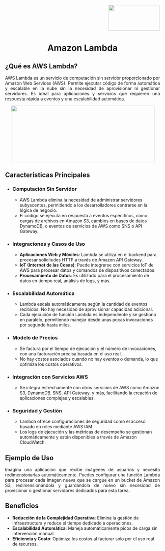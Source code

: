 <p align="right">
  <img src="https://github.com/Marlith08/AWS_Project_Template/assets/150297300/387f6cab-83d1-4de9-ba74-52d8b0841334" width=167" height="84">
</p>


#  <p align="center">Amazon Lambda</p>

## ¿Qué es AWS Lambda?
 <p align="justify">AWS Lambda es un servicio de computación sin servidor proporcionado por Amazon Web Services (AWS). Permite ejecutar código de forma automática y escalable en la nube sin la necesidad de aprovisionar ni gestionar servidores. Es ideal para aplicaciones y servicios que requieren una respuesta rápida a eventos y una escalabilidad automática.</p>

<p align="center">
  <img src="https://github.com/Marlith08/AWS_Project_Template/assets/150297300/e51f9fa0-5b42-42f1-8e7f-988c47923485" width=467" height="184">
</p>

## Características Principales

  - ### Computación Sin Servidor
    - AWS Lambda elimina la necesidad de administrar servidores subyacentes, permitiendo a los desarrolladores centrarse en la lógica de negocio.
    - El código se ejecuta en respuesta a eventos específicos, como cargas de archivos en Amazon S3, cambios en bases de datos DynamoDB, o eventos de servicios de AWS como SNS o API Gateway.

  - ### Integraciones y Casos de Uso
    - **Aplicaciones Web y Móviles**: Lambda se utiliza en el backend para procesar solicitudes HTTP a través de Amazon API Gateway.
    - **IoT (Internet de las Cosas)**: Puede integrarse con servicios IoT de AWS para procesar datos y comandos de dispositivos conectados.
    - **Procesamiento de Datos**: Es utilizado para el procesamiento de datos en tiempo real, análisis de logs, y más.

  - ### Escalabilidad Automática
    - Lambda escala automáticamente según la cantidad de eventos recibidos. No hay necesidad de aprovisionar capacidad adicional.
    - Cada ejecución de función Lambda es independiente y se gestiona en paralelo, permitiendo manejar desde unas pocas invocaciones por segundo hasta miles.

  - ### Modelo de Precios
    - Se factura por el tiempo de ejecución y el número de invocaciones, con una facturación precisa basada en el uso real.
    - No hay costos asociados cuando no hay eventos o demanda, lo que optimiza los costos operativos.

  - ### Integración con Servicios AWS
    - Se integra estrechamente con otros servicios de AWS como Amazon S3, DynamoDB, SNS, API Gateway, y más, facilitando la creación de aplicaciones complejas y escalables.

  - ### Seguridad y Gestión
    - Lambda ofrece configuraciones de seguridad como el acceso basado en roles mediante AWS IAM.
    - Los logs de ejecución y las métricas de desempeño se gestionan automáticamente y están disponibles a través de Amazon CloudWatch.

## Ejemplo de Uso
<p align="justify">Imagina una aplicación que recibe imágenes de usuarios y necesita redimensionarlas automáticamente. Puedes configurar una función Lambda para procesar cada imagen nueva que se cargue en un bucket de Amazon S3, redimensionándola y guardándola de nuevo sin necesidad de provisionar o gestionar servidores dedicados para esta tarea.</p>

## Beneficios
- **Reducción de la Complejidad Operativa**: Elimina la gestión de infraestructura y reduce el tiempo dedicado a operaciones.
- **Escalabilidad Automática**: Maneja automáticamente picos de carga sin intervención manual.
- **Eficiencia y Costo**: Optimiza los costos al facturar solo por el uso real de recursos.

